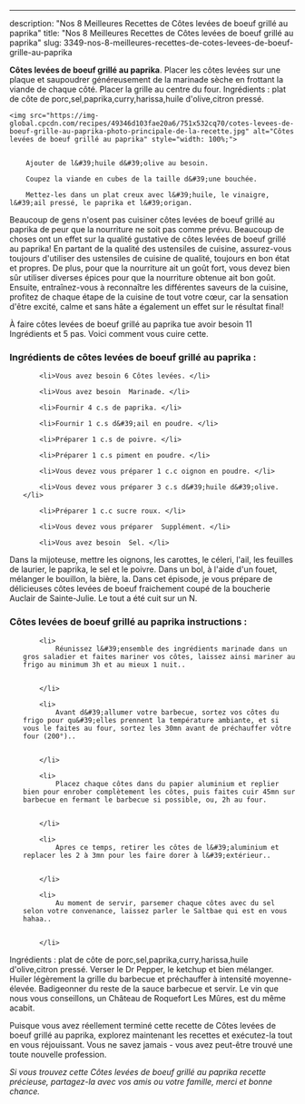 ---
description: "Nos 8 Meilleures Recettes de Côtes levées de boeuf grillé au paprika"
title: "Nos 8 Meilleures Recettes de Côtes levées de boeuf grillé au paprika"
slug: 3349-nos-8-meilleures-recettes-de-cotes-levees-de-boeuf-grille-au-paprika

<p>
	<strong>Côtes levées de boeuf grillé au paprika</strong>. 
	Placer les côtes levées sur une plaque et saupoudrer généreusement de la marinade sèche en frottant la viande de chaque côté. Placer la grille au centre du four. Ingrédients : plat de côte de porc,sel,paprika,curry,harissa,huile d&#39;olive,citron pressé.
</p>
<p>
	
	<img src="https://img-global.cpcdn.com/recipes/49346d103fae20a6/751x532cq70/cotes-levees-de-boeuf-grille-au-paprika-photo-principale-de-la-recette.jpg" alt="Côtes levées de boeuf grillé au paprika" style="width: 100%;">
	
	
		Ajouter de l&#39;huile d&#39;olive au besoin.
	
		Coupez la viande en cubes de la taille d&#39;une bouchée.
	
		Mettez-les dans un plat creux avec l&#39;huile, le vinaigre, l&#39;ail pressé, le paprika et l&#39;origan.
	
</p>

Beaucoup de gens n'osent pas cuisiner côtes levées de boeuf grillé au paprika de peur que la nourriture ne soit pas comme prévu. Beaucoup de choses ont un effet sur la qualité gustative de côtes levées de boeuf grillé au paprika! En partant de la qualité des ustensiles de cuisine, assurez-vous toujours d'utiliser des ustensiles de cuisine de qualité, toujours en bon état et propres. De plus, pour que la nourriture ait un goût fort, vous devez bien sûr utiliser diverses épices pour que la nourriture obtenue ait bon goût. Ensuite, entraînez-vous à reconnaître les différentes saveurs de la cuisine, profitez de chaque étape de la cuisine de tout votre cœur, car la sensation d'être excité, calme et sans hâte a également un effet sur le résultat final!

<!--inarticleads1-->

À faire côtes levées de boeuf grillé au paprika tue avoir besoin 11 Ingrédients et 5 pas. Voici comment vous cuire cette.

<h3>Ingrédients de côtes levées de boeuf grillé au paprika :</h3>

<ol>
	
		<li>Vous avez besoin 6 Côtes levées. </li>
	
		<li>Vous avez besoin  Marinade. </li>
	
		<li>Fournir 4 c.s de paprika. </li>
	
		<li>Fournir 1 c.s d&#39;ail en poudre. </li>
	
		<li>Préparer 1 c.s de poivre. </li>
	
		<li>Préparer 1 c.s piment en poudre. </li>
	
		<li>Vous devez vous préparer 1 c.c oignon en poudre. </li>
	
		<li>Vous devez vous préparer 3 c.s d&#39;huile d&#39;olive. </li>
	
		<li>Préparer 1 c.c sucre roux. </li>
	
		<li>Vous devez vous préparer  Supplément. </li>
	
		<li>Vous avez besoin  Sel. </li>
	
</ol>

Dans la mijoteuse, mettre les oignons, les carottes, le céleri, l&#39;ail, les feuilles de laurier, le paprika, le sel et le poivre. Dans un bol, à l&#39;aide d&#39;un fouet, mélanger le bouillon, la bière, la. Dans cet épisode, je vous prépare de délicieuses côtes levées de boeuf fraichement coupé de la boucherie Auclair de Sainte-Julie. Le tout a été cuit sur un N. 

<!--inarticleads2-->

<h3>Côtes levées de boeuf grillé au paprika instructions :</h3>

<ol>
	
		<li>
			Réunissez l&#39;ensemble des ingrédients marinade dans un gros saladier et faites mariner vos côtes, laissez ainsi mariner au frigo au minimum 3h et au mieux 1 nuit..
			
			
		</li>
	
		<li>
			Avant d&#39;allumer votre barbecue, sortez vos côtes du frigo pour qu&#39;elles prennent la température ambiante, et si vous le faites au four, sortez les 30mn avant de préchauffer vôtre four (200°)..
			
			
		</li>
	
		<li>
			Placez chaque côtes dans du papier aluminium et replier bien pour enrober complètement les côtes, puis faites cuir 45mn sur barbecue en fermant le barbecue si possible, ou, 2h au four.
			
			
		</li>
	
		<li>
			Apres ce temps, retirer les côtes de l&#39;aluminium et replacer les 2 à 3mn pour les faire dorer à l&#39;extérieur..
			
			
		</li>
	
		<li>
			Au moment de servir, parsemer chaque côtes avec du sel selon votre convenance, laissez parler le Saltbae qui est en vous hahaa..
			
			
		</li>
	
</ol>

Ingrédients : plat de côte de porc,sel,paprika,curry,harissa,huile d&#39;olive,citron pressé. Verser le Dr Pepper, le ketchup et bien mélanger. Huiler légèrement la grille du barbecue et préchauffer à intensité moyenne-élevée. Badigeonner du reste de la sauce barbecue et servir. Le vin que nous vous conseillons, un Château de Roquefort Les Mûres, est du même acabit. 

<!--inarticleads1-->

<p>
Puisque vous avez réellement terminé cette recette de Côtes levées de boeuf grillé au paprika, explorez maintenant les recettes et exécutez-la tout en vous réjouissant. Vous ne savez jamais - vous avez peut-être trouvé une toute nouvelle profession.
</p>

<p>
<i>Si vous trouvez cette Côtes levées de boeuf grillé au paprika recette précieuse, partagez-la avec vos amis ou votre famille, merci et bonne chance.</i>
</p>
